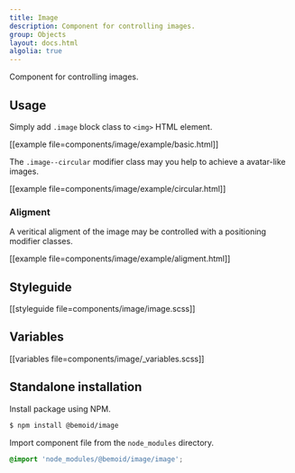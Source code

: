 ```yaml
---
title: Image
description: Component for controlling images.
group: Objects
layout: docs.html
algolia: true
---
```


Component for controlling images.

## Usage

Simply add `.image` block class to `<img>` HTML element.

[[example file=components/image/example/basic.html]]

The `.image--circular` modifier class may you help to achieve a avatar-like images.

[[example file=components/image/example/circular.html]]

### Aligment

A veritical aligment of the image may be controlled with a positioning modifier classes.

[[example file=components/image/example/aligment.html]]

## Styleguide

[[styleguide file=components/image/image.scss]]

## Variables

[[variables file=components/image/_variables.scss]]

## Standalone installation

Install package using NPM.

```bash
$ npm install @bemoid/image
```

Import component file from the `node_modules` directory.

```scss
@import 'node_modules/@bemoid/image/image';
```